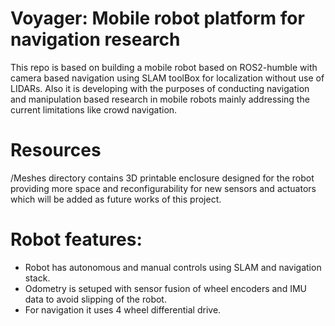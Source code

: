 # Voyager: Mobile robot platform for navigation research

This repo is based on building a mobile robot based on ROS2-humble with camera based navigation using SLAM toolBox for localization without use of LIDARs. Also it is developing with the purposes of conducting navigation and manipulation based research in mobile robots mainly addressing the current limitations like crowd navigation.

# Resources

/Meshes directory contains 3D printable enclosure designed for the robot providing more space and reconfigurability for new sensors and actuators which will be added as future works of this project.

# Robot features:

- Robot has autonomous and manual controls using SLAM and navigation stack.
- Odometry is setuped with sensor fusion of wheel encoders and IMU data to avoid slipping of the robot.
- For navigation it uses 4 wheel differential drive.
